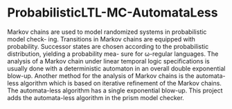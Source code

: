 # ProbabilisticLTL-MC-AutomataLess

Markov chains are used to model randomized systems in probabilistic model check-
ing. Transitions in Markov chains are equipped with probability. Successor states
are chosen according to the probabilistic distribution, yielding a probability mea-
sure for ω-regular languages. The analysis of a Markov chain under linear temporal
logic specifications is usually done with a deterministic automaton in an overall
double exponential blow-up. Another method for the analysis of Markov chains is
the automata-less algorithm which is based on iterative refinement of the Markov
chains. The automata-less algorithm has a single exponential blow-up. This project 
adds the automata-less algorithm in the prism model checker.
